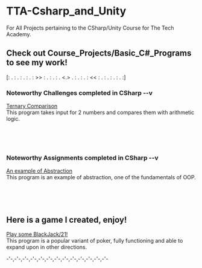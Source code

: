# TTA-Csharp_and_Unity
For All Projects pertaining to the CSharp/Unity Course for The Tech Academy.

## Check out Course_Projects/Basic_C#_Programs to see my work!

[: . : . : . : . : >> : . : . : . <.> . : . : . : << : . : . : . : . :]

### Noteworthy Challenges completed in CSharp --v

<a href="https://github.com/JoeBeyond/TTA-Csharp_and_Unity/tree/main/Course_Projects/Basic_C%23_Programs/TernaryOperatorChallenge">Ternary Comparison</a><br>
This program takes input for 2 numbers and compares them with arithmetic logic.


<a href=""> </a><br>


<a href=""> </a><br>


### Noteworthy Assignments completed in CSharp --v

<a href="https://github.com/JoeBeyond/TTA-Csharp_and_Unity/tree/main/Course_Projects/Basic_C%23_Programs/AbstractClass">An example of Abstraction</a><br>
This program is an example of abstraction, one of the fundamentals of OOP.


<a href=""> </a><br>


<a href=""> </a><br>


## Here is a game I created, enjoy!

<a href="https://github.com/JoeBeyond/TTA-Csharp_and_Unity/tree/main/Course_Projects/Basic_C%23_Programs/21BlackJackGame">Play some BlackJack/21!</a><br>
This program is a popular variant of poker, fully functioning and able to expand upon in other directions.

-'-,-'-,-'-,-'-,-'-,-'-,-'-,-'-,-'-,-'-,-'-,-'-,-'-
